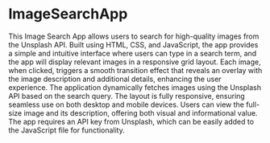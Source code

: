 # ImageSearchApp

This Image Search App allows users to search for high-quality images from the Unsplash API. Built using HTML, CSS, and JavaScript, the app provides a simple and intuitive interface where users can type in a search term, and the app will display relevant images in a responsive grid layout. Each image, when clicked, triggers a smooth transition effect that reveals an overlay with the image description and additional details, enhancing the user experience. The application dynamically fetches images using the Unsplash API based on the search query. The layout is fully responsive, ensuring seamless use on both desktop and mobile devices. Users can view the full-size image and its description, offering both visual and informational value. The app requires an API key from Unsplash, which can be easily added to the JavaScript file for functionality.
